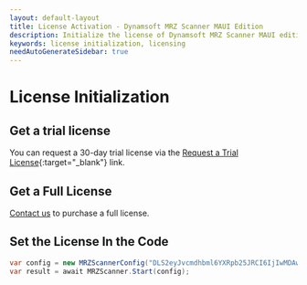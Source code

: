 ```yaml
---
layout: default-layout
title: License Activation - Dynamsoft MRZ Scanner MAUI Edition
description: Initialize the license of Dynamsoft MRZ Scanner MAUI edition.
keywords: license initialization, licensing
needAutoGenerateSidebar: true
---
```


# License Initialization

## Get a trial license

You can request a 30-day trial license via the [Request a Trial License](https://www.dynamsoft.com/customer/license/trialLicense?product=mrz&package=mobile&utm_source=docs){:target="_blank"} link.

## Get a Full License

<a href="https://www.dynamsoft.com/company/contact" target="_blank">Contact us</a> to purchase a full license.

## Set the License In the Code

```csharp
var config = new MRZScannerConfig("DLS2eyJvcmdhbml6YXRpb25JRCI6IjIwMDAwMSJ9");
var result = await MRZScanner.Start(config);
```
